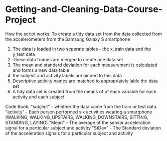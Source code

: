 Getting-and-Cleaning-Data-Course-Project
========================================

How the script works:
To create a tidy data set from the data collected from the accelerometers from the Samsung Galaxy S smartphone

1. The data is loaded in two seperate tables - the x_train data and the y_test data
2. These data frames are merged to create one data set.
3. The mean and standard deviation for each measurement is calculated and forms a new data table
4. the subject and activity labels are binded to this data
5. Descriptive activity names are matched to appropriately lable the data set 
6. A tidy data set is created from the means of of each variable for each activity and each subject


Code Book:
"subject" - whether the data came from the train or test data.
"activity" - Each person performed six activities wearing a smartphone
  (WALKING, WALKING_UPSTAIRS, WALKING_DOWNSTAIRS, SITTING, STANDING, LAYING)
"Mean" - The average of the sensor acceleration signal for a particular subject and activity
"StDev" - The Standard deviation of the acceleration signals for a particular subject and activity
